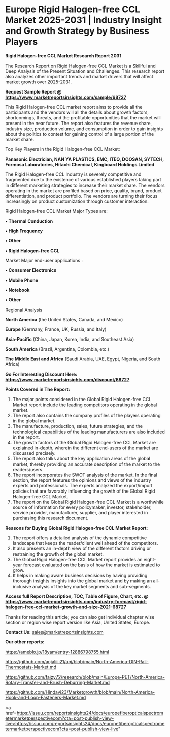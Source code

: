 # Europe Rigid Halogen-free CCL Market 2025-2031 | Industry Insight and Growth Strategy by Business Players

<strong>Rigid Halogen-free CCL Market Research Report 2031</strong>

The Research Report on Rigid Halogen-free CCL Market is a Skillful and Deep Analysis of the Present Situation and Challenges. This research report also analyzes other important trends and market drivers that will affect market growth over 2025-2031.

<strong>Request Sample Report @ <a href=https://www.marketreportsinsights.com/sample/68727>https://www.marketreportsinsights.com/sample/68727</a></strong>

This Rigid Halogen-free CCL market report aims to provide all the participants and the vendors will all the details about growth factors, shortcomings, threats, and the profitable opportunities that the market will present in the near future. The report also features the revenue share, industry size, production volume, and consumption in order to gain insights about the politics to contest for gaining control of a large portion of the market share.

Top Key Players in the Rigid Halogen-free CCL Market:

<strong>Panasonic Electrician, NAN YA PLASTICS, EMC, ITEQ, DOOSAN, SYTECH, Formosa Laboratories, Hitachi Chemical, Kingboard Holdings Limited</strong>

The Rigid Halogen-free CCL Industry is severely competitive and fragmented due to the existence of various established players taking part in different marketing strategies to increase their market share. The vendors operating in the market are profiled based on price, quality, brand, product differentiation, and product portfolio. The vendors are turning their focus increasingly on product customization through customer interaction.

Rigid Halogen-free CCL Market Major Types are:

<strong>• Thermal Conduction

• High Frequency

• Other

• Rigid Halogen-free CCL</strong>

Market Major end-user applications :

<strong>• Consumer Electronics

• Mobile Phone

• Notebook

• Other</strong>

Regional Analysis

</u><strong><b>North America</b></strong> (the United States, Canada, and Mexico)

<strong><b>Europe </b></strong>(Germany, France, UK, Russia, and Italy)

<strong><b>Asia-Pacific</b></strong> (China, Japan, Korea, India, and Southeast Asia)

<strong><b>South America</b></strong> (Brazil, Argentina, Colombia, etc.)

<strong><b>The Middle East and Africa</b></strong> (Saudi Arabia, UAE, Egypt, Nigeria, and South Africa)

<strong>Go For Interesting Discount Here: <a href=https://www.marketreportsinsights.com/discount/68727>https://www.marketreportsinsights.com/discount/68727</a></strong>

<strong>Points Covered in The Report:</strong>
<ol>
  <li>The major points considered in the Global Rigid Halogen-free CCL Market report include the leading competitors operating in the global market.</li>
  <li>The report also contains the company profiles of the players operating in the global market.</li>
  <li>The manufacture, production, sales, future strategies, and the technological capabilities of the leading manufacturers are also included in the report.</li>
  <li>The growth factors of the Global Rigid Halogen-free CCL Market are explained in-depth, wherein the different end-users of the market are discussed precisely.</li>
  <li>The report also talks about the key application areas of the global market, thereby providing an accurate description of the market to the readers/users.</li>
  <li>The report incorporates the SWOT analysis of the market. In the final section, the report features the opinions and views of the industry experts and professionals. The experts analyzed the export/import policies that are favorably influencing the growth of the Global Rigid Halogen-free CCL Market.</li>
  <li>The report on the Global Rigid Halogen-free CCL Market is a worthwhile source of information for every policymaker, investor, stakeholder, service provider, manufacturer, supplier, and player interested in purchasing this research document.</li>
</ol>
<strong>Reasons for Buying Global Rigid Halogen-free CCL Market Report:</strong>

<ol>
  <li>The report offers a detailed analysis of the dynamic competitive landscape that keeps the reader/client well ahead of the competitors.</li>
  <li>It also presents an in-depth view of the different factors driving or restraining the growth of the global market.</li>
  <li>The Global Rigid Halogen-free CCL Market report provides an eight-year forecast evaluated on the basis of how the market is estimated to grow.</li>
  <li>It helps in making aware business decisions by having providing thorough insights insights into the global market and by making an all-inclusive analysis of the key market segments and sub-segments.</li>
</ol>
<strong>Access full Report Description, TOC, Table of Figure, Chart, etc. @ <a href=https://www.marketreportsinsights.com/industry-forecast/rigid-halogen-free-ccl-market-growth-and-size-2021-68727>https://www.marketreportsinsights.com/industry-forecast/rigid-halogen-free-ccl-market-growth-and-size-2021-68727</a></strong>


Thanks for reading this article; you can also get individual chapter wise section or region wise report version like Asia, United States, Europe.

<strong>Contact Us:</strong>
sales@marketreportsinsights.com

<strong>Our other reports:</strong>

<a href=https://ameblo.jp/18yam/entry-12886798755.html>https://ameblo.jp/18yam/entry-12886798755.html</a>

<a href=https://github.com/anjaliiii21/anj/blob/main/North-America-DIN-Rail-Thermostats-Market.md>https://github.com/anjaliiii21/anj/blob/main/North-America-DIN-Rail-Thermostats-Market.md</a>

<a href=https://github.com/faizy72/research/blob/main/Europe-PET/North-America-Rotary-Transfer-and-Brush-Deburring-Market.md>https://github.com/faizy72/research/blob/main/Europe-PET/North-America-Rotary-Transfer-and-Brush-Deburring-Market.md</a>

<a href=https://github.com/Hindavi23/Marketgrowth/blob/main/North-America-Hook-and-Loop-Fasteners-Market.md>https://github.com/Hindavi23/Marketgrowth/blob/main/North-America-Hook-and-Loop-Fasteners-Market.md</a>

<a href=https://issuu.com/reportsinsights24/docs/europefiberopticalspectrometermarketperspectivecom?cta=post-publish-view-live>https://issuu.com/reportsinsights24/docs/europefiberopticalspectrometermarketperspectivecom?cta=post-publish-view-live</a>"
